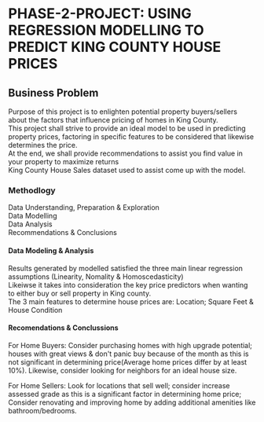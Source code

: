 # PHASE-2-PROJECT: USING REGRESSION MODELLING TO PREDICT KING COUNTY HOUSE PRICES

## Business Problem

Purpose of this project is to enlighten potential property buyers/sellers about the factors that influence pricing of homes in King County.\
This project shall strive to provide an ideal model to be used in predicting property prices, factoring in specific features to be considered that likewise determines the price.\
At the end, we shall provide recommendations to assist you find value in your property to maximize returns\
King County House Sales dataset used to assist come up with the model.

### Methodlogy

Data Understanding, Preparation & Exploration\
Data Modelling\
Data Analysis\
Recommendations & Conclusions

#### Data Modeling & Analysis

Results generated by modelled satisfied the three main linear regression assumptions (Linearity, Nomality & Homoscedasticity)\
Likeiwse it takes into consideration the key price predictors when wanting to either buy or sell property in King county.\
The 3 main features to determine house prices are: Location; Square Feet & House Condition

#### Recomendations & Conclussions

For Home Buyers: Consider purchasing homes with high upgrade potential; houses with great views & don't panic buy because of the month as this is not significant in determining price(Average home prices differ by at least 10%). Likewise, consider looking for neighbors for an ideal house size.

For Home Sellers: Look for locations that sell well; consider increase assessed grade as this is a significant factor in determining home price; Consider renovating and improving home by adding additional amenities like bathroom/bedrooms.
